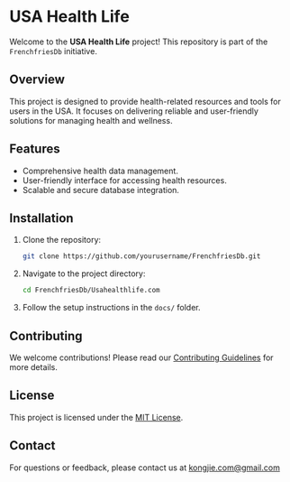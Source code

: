 # USA Health Life

Welcome to the **USA Health Life** project! This repository is part of the `FrenchfriesDb` initiative.

## Overview

This project is designed to provide health-related resources and tools for users in the USA. It focuses on delivering reliable and user-friendly solutions for managing health and wellness.

## Features

- Comprehensive health data management.
- User-friendly interface for accessing health resources.
- Scalable and secure database integration.

## Installation

1. Clone the repository:
    ```bash
    git clone https://github.com/yourusername/FrenchfriesDb.git
    ```
2. Navigate to the project directory:
    ```bash
    cd FrenchfriesDb/Usahealthlife.com
    ```
3. Follow the setup instructions in the `docs/` folder.

## Contributing

We welcome contributions! Please read our [Contributing Guidelines](CONTRIBUTING.md) for more details.

## License

This project is licensed under the [MIT License](LICENSE).

## Contact

For questions or feedback, please contact us at kongjie.com@gmail.com
